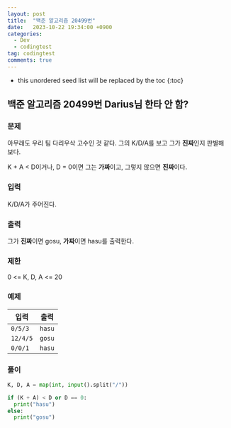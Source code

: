 ```yaml
---
layout: post
title:  "백준 알고리즘 20499번"
date:   2023-10-22 19:34:00 +0900
categories:
  - Dev
  - codingtest
tag: codingtest
comments: true
---
```


* this unordered seed list will be replaced by the toc
{:toc}

## 백준 알고리즘 20499번 Darius님 한타 안 함?

### 문제

아무래도 우리 팀 다리우삭 고수인 것 같다. 그의 K/D/A를 보고 그가 **진짜**인지 판별해 보다.

K + A < D이거나, D = 0이면 그는 **가짜**이고, 그렇지 않으면 **진짜**이다.

### 입력

K/D/A가 주어진다.

### 출력

그가 **진짜**이면 gosu, **가짜**이면 hasu를 출력한다.

### 제한

0 <= K, D, A <= 20

### 예제

| 입력 | 출력 |
| --- | --- |
| `0/5/3` | `hasu` |
| `12/4/5` | `gosu` |
| `0/0/1` | `hasu` |

### 풀이

```py
K, D, A = map(int, input().split("/"))

if (K + A) < D or D == 0:
  print("hasu")
else:
  print("gosu")
```